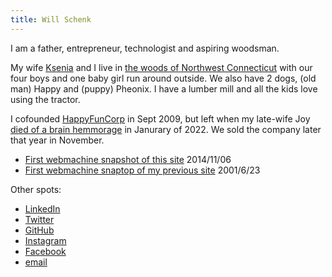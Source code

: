 ```yaml
---
title: Will Schenk
---
```


I am a father, entrepreneur, technologist and aspiring woodsman.

My wife [Ksenia](https://twitter.com/Kseniase_) and I live in [the
woods of Northwest Connecticut](https://cornwallct.org/) with our four
boys and one baby girl run around outside. We also have 2 dogs, (old
man) Happy and (puppy) Pheonix. I have a lumber mill and all the kids
love using the tractor.

I cofounded [HappyFunCorp](https://happyfuncorp.com) in Sept 2009, but
left when my late-wife Joy [died of a brain
hemmorage](http://localhost:1313/fragments/2023/a_good_death/)  in
Janurary of 2022. We sold the company later that year in November.


- [First webmachine snapshot of this site](https://web.archive.org/web/20141106152456/http://willschenk.com/) 2014/11/06
- [First webmachine snaptop of my previous site](https://web.archive.org/web/20010623085038/http://www.sublimeguile.com/) 2001/6/23


Other spots:

- [LinkedIn](https://www.linkedin.com/in/will-schenk-420266/)
- [Twitter](https://twitter.com/wschenk)
- [GitHub](https://github.com/wschenk)
- [Instagram](https://www.instagram.com/wschenk/)
- [Facebook](https://www.facebook.com/will.schenk)
- [email](mailto:wschenk@gmail.com)